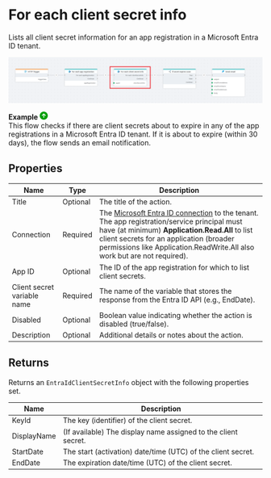 # For each client secret info

Lists all client secret information for an app registration in a Microsoft Entra ID tenant.

![Example Flow](../../../../images/flow/entra-id-for-each-client-secret-example.png)

**Example** ![img](../../../../images/strz.jpg)  
This flow checks if there are client secrets about to expire in any of the app registrations in a Microsoft Entra ID tenant. If it is about to expire (within 30 days), the flow sends an email notification.

## Properties

| Name                     | Type     | Description                                                                 |
|--------------------------|----------|-----------------------------------------------------------------------------|
| Title                    | Optional | The title of the action.                                                    |
| Connection               | Required | The [Microsoft Entra ID connection](./connecting-to-entra-id.md) to the tenant. The app registration/service principal must have (at minimum) **Application.Read.All** to list client secrets for an application (broader permissions like Application.ReadWrite.All also work but are not required). |
| App ID                   | Optional | The ID of the app registration for which to list client secrets.           |
| Client secret variable name     | Required | The name of the variable that stores the response from the Entra ID API (e.g., EndDate). |
| Disabled  | Optional | Boolean value indicating whether the action is disabled (true/false).  |
| Description              | Optional | Additional details or notes about the action.                               |

## Returns

Returns an `EntraIdClientSecretInfo` object with the following properties set.

| Name        | Description                                                      |
|-------------|------------------------------------------------------------------|
| KeyId       | The key (identifier) of the client secret.                       |
| DisplayName | (If available) The display name assigned to the client secret.   |
| StartDate   | The start (activation) date/time (UTC) of the client secret.     |
| EndDate     | The expiration date/time (UTC) of the client secret.             |